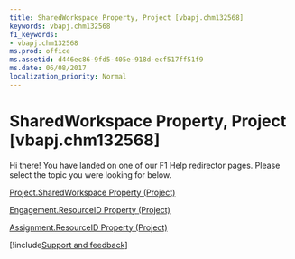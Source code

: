 ```yaml
---
title: SharedWorkspace Property, Project [vbapj.chm132568]
keywords: vbapj.chm132568
f1_keywords:
- vbapj.chm132568
ms.prod: office
ms.assetid: d446ec86-9fd5-405e-918d-ecf517ff51f9
ms.date: 06/08/2017
localization_priority: Normal
---
```



# SharedWorkspace Property, Project [vbapj.chm132568]

Hi there! You have landed on one of our F1 Help redirector pages. Please select the topic you were looking for below.

[Project.SharedWorkspace Property (Project)](https://msdn.microsoft.com/library/b3255086-628f-8c62-dff8-1ec61009351b%28Office.15%29.aspx)

[Engagement.ResourceID Property (Project)](https://msdn.microsoft.com/library/11a1cb67-e799-5dbb-8361-8668a991eaee%28Office.15%29.aspx)

[Assignment.ResourceID Property (Project)](https://msdn.microsoft.com/library/8f2a5c6f-a674-5c63-4795-a72b14685d2d%28Office.15%29.aspx)

[!include[Support and feedback](~/includes/feedback-boilerplate.md)]
